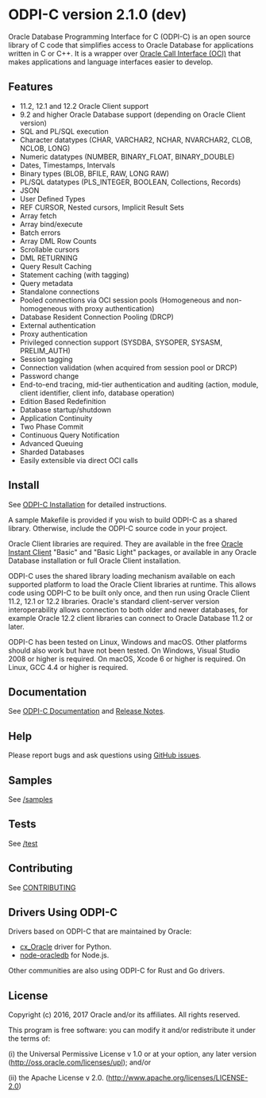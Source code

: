 # ODPI-C version 2.1.0 (dev)

Oracle Database Programming Interface for C (ODPI-C) is an open source library
of C code that simplifies access to Oracle Database for applications written in
C or C++.  It is a wrapper over [Oracle Call Interface
(OCI)](http://www.oracle.com/technetwork/database/features/oci/index.html) that
makes applications and language interfaces easier to develop.

## Features

- 11.2, 12.1 and 12.2 Oracle Client support
- 9.2 and higher Oracle Database support (depending on Oracle Client version)
- SQL and PL/SQL execution
- Character datatypes (CHAR, VARCHAR2, NCHAR, NVARCHAR2, CLOB, NCLOB, LONG)
- Numeric datatypes (NUMBER, BINARY_FLOAT, BINARY_DOUBLE)
- Dates, Timestamps, Intervals
- Binary types (BLOB, BFILE, RAW, LONG RAW)
- PL/SQL datatypes (PLS_INTEGER, BOOLEAN, Collections, Records)
- JSON
- User Defined Types
- REF CURSOR, Nested cursors, Implicit Result Sets
- Array fetch
- Array bind/execute
- Batch errors
- Array DML Row Counts
- Scrollable cursors
- DML RETURNING
- Query Result Caching
- Statement caching (with tagging)
- Query metadata
- Standalone connections
- Pooled connections via OCI session pools (Homogeneous and non-homogeneous with proxy authentication)
- Database Resident Connection Pooling (DRCP)
- External authentication
- Proxy authentication
- Privileged connection support (SYSDBA, SYSOPER, SYSASM, PRELIM_AUTH)
- Session tagging
- Connection validation (when acquired from session pool or DRCP)
- Password change
- End-to-end tracing, mid-tier authentication and auditing (action, module,
  client identifier, client info, database operation)
- Edition Based Redefinition
- Database startup/shutdown
- Application Continuity
- Two Phase Commit
- Continuous Query Notification
- Advanced Queuing
- Sharded Databases
- Easily extensible via direct OCI calls

## Install

See
[ODPI-C Installation](https://oracle.github.io/odpi/doc/installation.html)
for detailed instructions.

A sample Makefile is provided if you wish to build ODPI-C as a shared
library. Otherwise, include the ODPI-C source code in your project.

Oracle Client libraries are required.  They are available in the free [Oracle
Instant
Client](http://www.oracle.com/technetwork/database/features/instant-client/index.html)
"Basic" and "Basic Light" packages, or available in any Oracle Database
installation or full Oracle Client installation.

ODPI-C uses the shared library loading mechanism available on each supported
platform to load the Oracle Client libraries at runtime. This allows code using
ODPI-C to be built only once, and then run using Oracle Client 11.2, 12.1 or
12.2 libraries. Oracle's standard client-server version interoperability allows
connection to both older and newer databases, for example Oracle 12.2 client
libraries can connect to Oracle Database 11.2 or later.


ODPI-C has been tested on Linux, Windows and macOS.  Other platforms should
also work but have not been tested.  On Windows, Visual Studio 2008 or higher
is required.  On macOS, Xcode 6 or higher is required.  On Linux, GCC 4.4 or
higher is required.

## Documentation

See [ODPI-C Documentation](https://oracle.github.io/odpi/doc/index.html) and
[Release Notes](https://oracle.github.io/odpi/doc/releasenotes.html).

## Help

Please report bugs and ask questions using [GitHub issues](https://github.com/oracle/odpi/issues).

## Samples

See [/samples](https://github.com/oracle/odpi/tree/master/samples)

## Tests

See [/test](https://github.com/oracle/odpi/tree/master/test)

## Contributing

See [CONTRIBUTING](https://github.com/oracle/odpi/blob/master/CONTRIBUTING.md)

## Drivers Using ODPI-C

Drivers based on ODPI-C that are maintained by Oracle:
* [cx_Oracle](https://oracle.github.io/python-cx_Oracle) driver for Python.
* [node-oracledb](https://github.com/oracle/node-oracledb/tree/dev-2.0) for
  Node.js.

Other communities are also using ODPI-C for Rust and Go drivers.

## License

Copyright (c) 2016, 2017 Oracle and/or its affiliates.  All rights reserved.

This program is free software: you can modify it and/or redistribute it under
the terms of:

(i)  the Universal Permissive License v 1.0 or at your option, any
     later version (<http://oss.oracle.com/licenses/upl>); and/or

(ii) the Apache License v 2.0. (<http://www.apache.org/licenses/LICENSE-2.0>)

